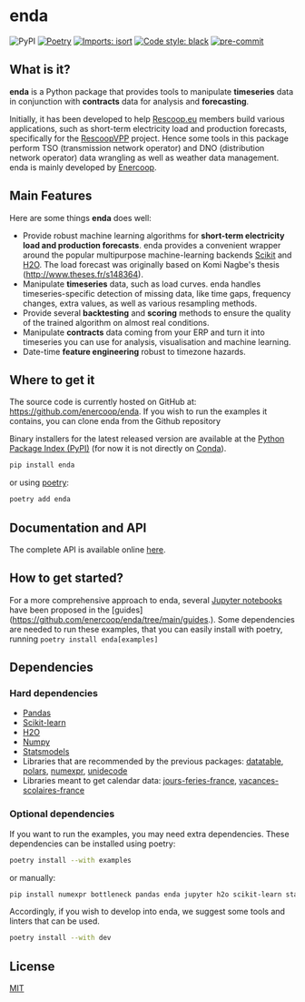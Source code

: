 # enda

![PyPI](https://img.shields.io/pypi/v/enda) [![Poetry](https://img.shields.io/endpoint?url=https://python-poetry.org/badge/v0.json)](https://python-poetry.org/) [![Imports: isort](https://img.shields.io/badge/%20imports-isort-%231674b1?style=flat&labelColor=ef8336)](https://pycqa.github.io/isort/) [![Code style: black](https://img.shields.io/badge/code%20style-black-000000.svg)](https://github.com/psf/black) [![pre-commit](https://img.shields.io/badge/pre--commit-enabled-brightgreen?logo=pre-commit)](https://github.com/pre-commit/pre-commit)

## What is it?

**enda** is a Python package that provides tools to manipulate **timeseries** data in conjunction with **contracts** data for analysis and **forecasting**.

Initially, it has been developed to help [Rescoop.eu](https://www.rescoop.eu/) members build various applications, such as short-term electricity load and production forecasts, specifically for the [RescoopVPP](https://www.rescoopvpp.eu/) project. Hence some tools in this package perform TSO (transmission network operator) and DNO (distribution network operator) data wrangling as well as weather data management. enda is mainly developed by [Enercoop](https://www.enercoop.fr/).

## Main Features

Here are some things **enda** does well:

- Provide robust machine learning algorithms for **short-term electricity load and production forecasts**. enda provides a convenient wrapper around the popular multipurpose machine-learning backends [Scikit](https://scikit-learn.org/stable/) and [H2O](https://h2o.ai/platform/ai-cloud/make/h2o/). The load forecast was originally based on Komi Nagbe's thesis (<http://www.theses.fr/s148364>).
- Manipulate **timeseries** data, such as load curves. enda handles timeseries-specific detection of missing data, like time gaps, frequency changes, extra values, as well as various resampling methods. 
- Provide several **backtesting** and **scoring** methods to ensure the quality of the trained algorithm on almost real conditions.
- Manipulate **contracts** data coming from your ERP and turn it into timeseries you can use for analysis, visualisation and machine learning.
- Date-time **feature engineering** robust to timezone hazards.

## Where to get it

The source code is currently hosted on GitHub at: <https://github.com/enercoop/enda>. If you wish to run the examples it contains, you can clone enda from the Github repository

Binary installers for the latest released version are available at the [Python
Package Index (PyPI)](https://pypi.org/project/enda) (for now it is not directly on [Conda](https://docs.conda.io/en/latest/)). 


```sh
pip install enda
```

or using [poetry](https://python-poetry.org/):

```sh
poetry add enda
```

## Documentation and API

The complete API is available online [here](https://enercoop.github.io/enda).


## How to get started?

For a more comprehensive approach to enda, several [Jupyter notebooks](https://jupyter.org/) have been proposed in the [guides](<https://github.com/enercoop/enda/tree/main/guides>.).
Some dependencies are needed to run these examples, that you can easily install with poetry, running ```poetry install enda[examples]```


## Dependencies

### Hard dependencies

- [Pandas](https://pandas.pydata.org/)
- [Scikit-learn](https://scikit-learn.org/stable/)
- [H2O](https://docs.h2o.ai/)
- [Numpy](https://numpy.org/)
- [Statsmodels](https://pypi.org/project/statsmodels/)
- Libraries that are recommended by the previous packages: [datatable](https://pypi.org/project/datatable/), [polars](https://pypi.org/project/polars/), [numexpr](https://pypi.org/project/numexpr/), [unidecode](https://pypi.org/project/Unidecode/)
- Libraries meant to get calendar data: [jours-feries-france](https://pypi.org/project/jours-feries-france/), [vacances-scolaires-france](https://pypi.org/project/vacances-scolaires-france/)


### Optional dependencies

If you want to run the examples, you may need extra dependencies. 
These dependencies can be installed using poetry: 

```sh
poetry install --with examples
```

or manually:

```sh
pip install numexpr bottleneck pandas enda jupyter h2o scikit-learn statsmodels joblib matplotlib
```

Accordingly, if you wish to develop into enda, we suggest some tools and linters that can be used. 
```sh
poetry install --with dev
```

## License

[MIT](LICENSE)
